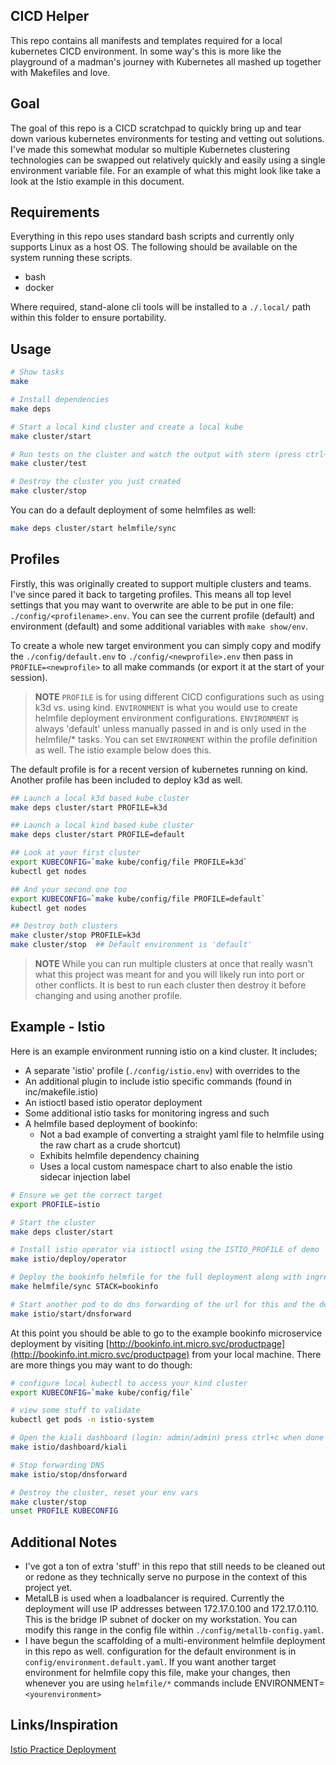 ## CICD Helper

This repo contains all manifests and templates required for a local kubernetes CICD environment. In some way's this is more like the playground of a madman's journey with Kubernetes all mashed up together with Makefiles and love.

## Goal

The goal of this repo is a CICD scratchpad to quickly bring up and tear down various kubernetes environments for testing and vetting out solutions. I've made this somewhat modular so multiple Kubernetes clustering technologies can be swapped out relatively quickly and easily using a single environment variable file. For an example of what this might look like take a look at the Istio example in this document.

## Requirements

Everything in this repo uses standard bash scripts and currently only supports Linux as a host OS. The following should be available on the system running these scripts.

- bash
- docker

Where required, stand-alone cli tools will be installed to a `./.local/` path within this folder to ensure portability.

## Usage

```bash
# Show tasks
make

# Install dependencies
make deps

# Start a local kind cluster and create a local kube
make cluster/start

# Run tests on the cluster and watch the output with stern (press ctrl+c to exit)
make cluster/test

# Destroy the cluster you just created
make cluster/stop
```

You can do a default deployment of some helmfiles as well:

```bash
make deps cluster/start helmfile/sync
```

## Profiles

Firstly, this was originally created to support multiple clusters and teams. I've since pared it back to targeting profiles. This means all top level settings that you may want to overwrite are able to be put in one file: `./config/<profilename>.env`. You can see the current profile (default) and environment (default) and some additional variables with `make show/env`.  

To create a whole new target environment you can simply copy and modify the `./config/default.env` to `./config/<newprofile>.env` then pass in `PROFILE=<newprofile>` to all make commands (or export it at the start of your session).

> **NOTE** `PROFILE` is for using different CICD configurations such as using k3d vs. using kind. `ENVIRONMENT` is what you would use to create helmfile deployment environment configurations. `ENVIRONMENT` is always 'default' unless manually passed in and is only used in the helmfile/* tasks. You can set `ENVIRONMENT` within the profile definition as well. The istio example below does this.

The default profile is for a recent version of kubernetes running on kind. Another profile has been included to deploy k3d as well.

```bash
## Launch a local k3d based kube cluster
make deps cluster/start PROFILE=k3d

## Launch a local kind based kube cluster
make deps cluster/start PROFILE=default

## Look at your first cluster
export KUBECONFIG=`make kube/config/file PROFILE=k3d`
kubectl get nodes

## And your second one too
export KUBECONFIG=`make kube/config/file PROFILE=default`
kubectl get nodes

## Destroy both clusters
make cluster/stop PROFILE=k3d
make cluster/stop  ## Default environment is 'default'
```

> **NOTE** While you can run multiple clusters at once that really wasn't what this project was meant for and you will likely run into port or other conflicts. It is best to run each cluster then destroy it before changing and using another profile.

## Example - Istio

Here is an example environment running istio on a kind cluster. It includes;

- A separate 'istio' profile (`./config/istio.env`) with overrides to the 
- An additional plugin to include istio specific commands (found in inc/makefile.istio)
- An istioctl based istio operator deployment
- Some additional istio tasks for monitoring ingress and such
- A helmfile based deployment of bookinfo:
    - Not a bad example of converting a straight yaml file to helmfile using the raw chart as a crude shortcut)
    - Exhibits helmfile dependency chaining
    - Uses a local custom namespace chart to also enable the istio sidecar injection label

```bash
# Ensure we get the correct target
export PROFILE=istio

# Start the cluster
make deps cluster/start

# Install istio operator via istioctl using the ISTIO_PROFILE of demo
make istio/deploy/operator

# Deploy the bookinfo helmfile for the full deployment along with ingress
make helmfile/sync STACK=bookinfo

# Start another pod to do dns forwarding of the url for this and the default domain (int.micro.svc) to your cluster loadbalancer
make istio/start/dnsforward
```

At this point you should be able to go to the example bookinfo microservice deployment by visiting [http://bookinfo.int.micro.svc/productpage](http://bookinfo.int.micro.svc/productpage) from your local machine. There are more things you may want to do though:

```bash
# configure local kubectl to access your kind cluster
export KUBECONFIG=`make kube/config/file`

# view some stuff to validate
kubectl get pods -n istio-system

# Open the kiali dashboard (login: admin/admin) press ctrl+c when done
make istio/dashboard/kiali

# Stop forwarding DNS
make istio/stop/dnsforward

# Destroy the cluster, reset your env vars
make cluster/stop
unset PROFILE KUBECONFIG
```

## Additional Notes

- I've got a ton of extra 'stuff' in this repo that still needs to be cleaned out or redone as they technically serve no purpose in the context of this project yet.
- MetalLB is used when a loadbalancer is required. Currently the deployment will use IP addresses between 172.17.0.100 and 172.17.0.110. This is the bridge IP subnet of docker on my workstation. You can modify this range in the config file within `./config/metallb-config.yaml`.
- I have begun the scaffolding of a multi-environment helmfile deployment in this repo as well. configuration for the default environment is in `config/environment.default.yaml`. If you want another target environment for helmfile copy this file, make your changes, then whenever you are using `helmfile/*` commands include ENVIRONMENT=`<yourenvironment>`

## Links/Inspiration

[Istio Practice Deployment](https://github.com/RothAndrew/istio-practice/tree/master/eks)

